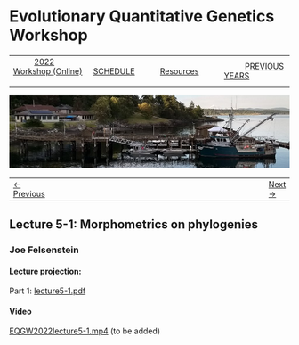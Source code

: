 
# Evolutionary Quantitative Genetics Workshop #

|        |        |        |    |
|--------|---------------------------------------------|--------------------|------------------------------------------|
| &nbsp;&nbsp;&nbsp;&nbsp;&nbsp;&nbsp;&nbsp;&nbsp;&nbsp; [2022 Workshop (Online)](/index.html) &nbsp;&nbsp;&nbsp;&nbsp;&nbsp;&nbsp;&nbsp;&nbsp;&nbsp; | &nbsp;&nbsp;&nbsp;&nbsp;&nbsp;&nbsp;&nbsp;&nbsp;&nbsp;&nbsp;&nbsp;&nbsp; [SCHEDULE](schedule.html) &nbsp;&nbsp;&nbsp;&nbsp;&nbsp;&nbsp;&nbsp;&nbsp;&nbsp; | &nbsp;&nbsp;&nbsp;&nbsp;&nbsp;&nbsp;&nbsp;&nbsp;&nbsp;&nbsp;&nbsp;&nbsp; [Resources](resources.html) &nbsp;&nbsp;&nbsp;&nbsp;&nbsp;&nbsp;&nbsp;&nbsp;&nbsp; | &nbsp;&nbsp;&nbsp;&nbsp;&nbsp;&nbsp;&nbsp;&nbsp;&nbsp; [PREVIOUS YEARS](previous.html) &nbsp;&nbsp;&nbsp;&nbsp;&nbsp;&nbsp; |


<div align="left">
<img src="/media/FHLimage2018b.jpg" alt="FHL waterfront in 2018">
</div>

<table><tr><td><a href="lecture3-3.html">&larr; Previous</a></td><td width="772">&nbsp;</td><td> <a href="exercise5-1.html">Next &rarr;</a></td></tr></table>

  

## Lecture 5-1: Morphometrics on phylogenies ##

### Joe Felsenstein ###
  
#### Lecture projection: ####

Part 1: [lecture5-1.pdf](https://drive.google.com/drive/folders/1GUeeAfDibEQ4NA9Q27OS-2YZ_0uvbsrW?usp=sharing)




#### Video #####

[EQGW2022lecture5-1.mp4]() (to be added)

